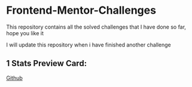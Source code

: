 # Frontend-Mentor-Challenges
This repository contains all the solved challenges that I have done so far, hope you like it

I will update this repository when i have finished another challenge

## 1 Stats Preview Card: 
[Github](https://github.com/JuanDa15/Frontend-Mentor-Challenges/tree/main/01%20-%20stats%20preview%20card)
[](01-stats-preview-card/images/screenshots/desktop.png)
